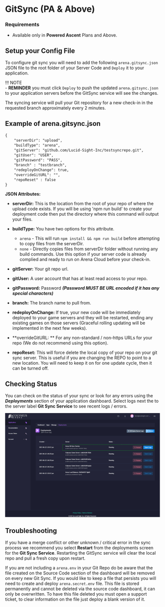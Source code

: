 # GitSync (PA & Above)

### Requirements

* Available only in **Powered Ascent** Plans and Above.

## Setup your Config File

To configure git sync you will need to add the following ```arena.gitsync.json``` JSON file to the root folder of your Server Code and `Deploy` it to your application. 

!!! NOTE   
    - **REMINDER** you must click `Deploy` to push the updated ```arena.gitsync.json``` to your application servers before the GitSync service will see the changes.

The syncing service will pull your Git repository for a new check-in in the requested branch approximately every 2 minutes. 

## Example of arena.gitsync.json
```
{
    "serverDir": "upload",
    "buildType": "arena",
    "gitServer": "github.com/Lucid-Sight-Inc/testsyncrepo.git",
    "gitUser": "USER",
    "gitPassword": "PASS",
    "branch" : "testbranch",
    "redeployOnChange": true,
    "overrideGitURL": "",
    "repoReset" : false
}
```

**JSON Attributes:**

- **serverDir:** This is the location from the root of your repo of where the upload code exists. If you will be using 'npm run build' to create your deployment code then put the directory where this command will output your files.

- **buildType:** You have two options for this attribute. 
    - `arena` - This will run ```npm install && npm run build``` before attempting to copy files from the serverDir. 
    - `none` - Directly copies files from serverDir folder without running any build commands. Use this option if your server code is already complied and ready to run on Arena Cloud before your check-in.

- **gitServer:** Your git repo url.

- **gitUser:** A user account that has at least read access to your repo.

- **gitPassword:** Password ***(Password MUST BE URL encoded if it has any special characters)***

- **branch:** The branch name to pull from.

- **redeployOnChange:** If true, your new code will be immediately deployed to your game servers and they will be restarted, ending any existing games on those servers (Graceful rolling updating will be implemented in the next few weeks).

- **overrideGitURL: ** For any non-standard / non-https URLs for your repo (We do not recommend using this option).

- **repoReset:** This will force delete the local copy of your repo on your git sync server. This is useful if you are changing the REPO to point to a new location. You will need to keep it on for one update cycle, then it can be turned off.

## Checking Status

You can check on the status of your sync or look for any errors using the ***Deployments*** section of your application dashboard. Select logs next the to the server label **Git Sync Service** to see recent logs / errors.

![Arena Application Management View](../../images/git-sync-logs.jpg)

## Troubleshooting
If you have a merge conflict or other unknown / critical error in the sync process we recommend you select **Restart** from the deployments screen for the **Git Sync Service**. Restarting the GitSync service will clear the local repo and pull a fresh copy upon restart.

If you are not including a `arena.env` in your Git Repo do be aware that the file created on the Source Code section of the dashboard will be removed on every new Git Sync. If you would like to keep a file that persists you will need to create and deploy `arena.secret.env` file. This file is stored permanently and cannot be deleted via the source code dashboard, it can only be overwritten. To have this file deleted you must open a support ticket, to clear information on the file just deploy a blank version of it.
 
